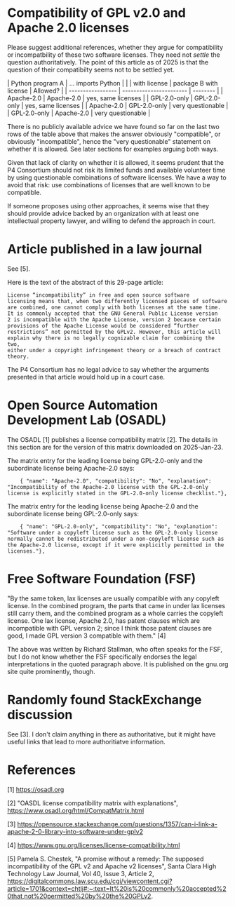 # Compatibility of GPL v2.0 and Apache 2.0 licenses

Please suggest additional references, whether they argue for
compatibility or incompatbility of these two software licenses.  They
need not _settle_ the question authoritatively.  The point of this
article as of 2025 is that the question of their compatibilty seems
not to be settled yet.

| Python program A  |  ... imports Python     |          |
| with license      |  package B with license | Allowed? |
| ----------------- | ----------------------- | -------- |
| Apache-2.0        | Apache-2.0              | yes, same licenses |
| GPL-2.0-only      | GPL-2.0-only            | yes, same licenses |
| Apache-2.0        | GPL-2.0-only            | very questionable |
| GPL-2.0-only      | Apache-2.0              | very questionable |

There is no publicly available advice we have found so far on the last
two rows of the table above that makes the answer obviously
"compatible", or obviously "incompatible", hence the "very
questionable" statement on whether it is allowed.  See later sections
for examples arguing both ways.

Given that lack of clarity on whether it is allowed, it seems prudent
that the P4 Consortium should not risk its limited funds and available
volunteer time by using questionable combinations of software
licenses.  We have a way to avoid that risk: use combinations of
licenses that are well known to be compatible.

If someone proposes using other approaches, it seems wise that they
should provide advice backed by an organization with at least one
intellectual property lawyer, and willing to defend the approach in
court.


# Article published in a law journal

See [5].

Here is the text of the abstract of this 29-page article:

    License “incompatibility” in free and open source software
    licensing means that, when two differently licensed pieces of software
    are combined, one cannot comply with both licenses at the same time.
    It is commonly accepted that the GNU General Public License version
    2 is incompatible with the Apache License, version 2 because certain
    provisions of the Apache License would be considered “further
    restrictions” not permitted by the GPLv2. However, this article will
    explain why there is no legally cognizable claim for combining the two,
    either under a copyright infringement theory or a breach of contract
    theory.

The P4 Consortium has no legal advice to say whether the arguments
presented in that article would hold up in a court case.


# Open Source Automation Development Lab (OSADL)

The OSADL [1] publishes a license compatibility matrix [2].  The
details in this section are for the version of this matrix downloaded
on 2025-Jan-23.

The matrix entry for the leading license being GPL-2.0-only and the
subordinate license being Apache-2.0 says:
```
    { "name": "Apache-2.0", "compatibility": "No", "explanation": "Incompatibility of the Apache-2.0 license with the GPL-2.0-only license is explicitly stated in the GPL-2.0-only license checklist."},
```

The matrix entry for the leading license being Apache-2.0 and the
subordinate license being GPL-2.0-only says:
```
    { "name": "GPL-2.0-only", "compatibility": "No", "explanation": "Software under a copyleft license such as the GPL-2.0-only license normally cannot be redistributed under a non-copyleft license such as the Apache-2.0 license, except if it were explicitly permitted in the licenses."},
```


# Free Software Foundation (FSF)

"By the same token, lax licenses are usually compatible with any
copyleft license. In the combined program, the parts that came in
under lax licenses still carry them, and the combined program as a
whole carries the copyleft license. One lax license, Apache 2.0, has
patent clauses which are incompatible with GPL version 2; since I
think those patent clauses are good, I made GPL version 3 compatible
with them." [4]

The above was written by Richard Stallman, who often speaks for the
FSF, but I do not know whether the FSF specifically endorses the legal
interpretations in the quoted paragraph above.  It is published on the
gnu.org site quite prominently, though.


# Randomly found StackExchange discussion

See [3].  I don't claim anything in there as authoritative, but it
might have useful links that lead to more authoritiatve information.


# References

[1] https://osadl.org

[2] "OASDL license compatibility matrix with explanations",
    https://www.osadl.org/html/CompatMatrix.html


[3] https://opensource.stackexchange.com/questions/1357/can-i-link-a-apache-2-0-library-into-software-under-gplv2

[4] https://www.gnu.org/licenses/license-compatibility.html

[5] Pamela S. Chestek, "A promise without a remedy: The supposed
    incompatibility of the GPL v2 and Apache v2 licenses", Santa Clara
    High Technology Law Journal, Vol 40, Issue 3, Article 2,
    https://digitalcommons.law.scu.edu/cgi/viewcontent.cgi?article=1701&context=chtlj#:~:text=It%20is%20commonly%20accepted%20that,not%20permitted%20by%20the%20GPLv2.
